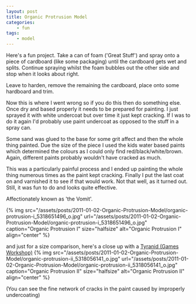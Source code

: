 ```yaml
---
layout: post
title: Organic Protrusion Model
categories:
    - fun
tags:
    - model
---
```


Here's a fun project. Take a can of foam ('Great Stuff') and spray onto a piece of cardboard (like some packaging) until the cardboard gets wet and splits. Continue spraying whilst the foam bubbles out the other side and stop when it looks about right.

Leave to harden, remove the remaining the cardboard, place onto some hardboard and trim.

Now this is where I went wrong so if you do this then do something else. Once dry and based properly it needs to be prepared for painting. I just sprayed it with white undercoat but over time it just kept cracking. If I was to do it again I'd probably use paint undercoat as opposed to the stuff in a spray can.

Some sand was glued to the base for some grit affect and then the whole thing painted. Due the size of the piece I used the kids water based paints which determined the colours as I could only find red/black/white/brown. Again, different paints probably wouldn't have cracked as much.

This was a particularly painful process and I ended up painting the whole thing numerous times as the paint kept cracking. Finally I put the last coat on and varnished it to see if that would work. Not that well, as it turned out. Still, it was fun to do and looks quite effective.

Affectionately known as 'the Vomit'.

{% img src="/assets/posts/2011-01-02-Organic-Protrusion-Model/organic-protrusion-i_5318651496_o.jpg" url="/assets/posts/2011-01-02-Organic-Protrusion-Model/organic-protrusion-i_5318651496_o.jpg" caption="Organic Protrusion I" size="halfsize" alt="Organic Protrusion I" align="center" %}

and just for a size comparison, here's a close up with a [Tyranid (Games Workshop)](http://www.games-workshop.com/gws/catalog/productDetail.jsp?catId=cat440297a&amp;prodId=prod380003a)
{% img src="/assets/posts/2011-01-02-Organic-Protrusion-Model/organic-protrusion-ii_5318056141_o.jpg" url="/assets/posts/2011-01-02-Organic-Protrusion-Model/organic-protrusion-ii_5318056141_o.jpg" caption="Organic Protrusion II" size="halfsize" alt="Organic Protrusion II" align="center" %}

(You can see the fine network of cracks in the paint caused by improperly undercoating)